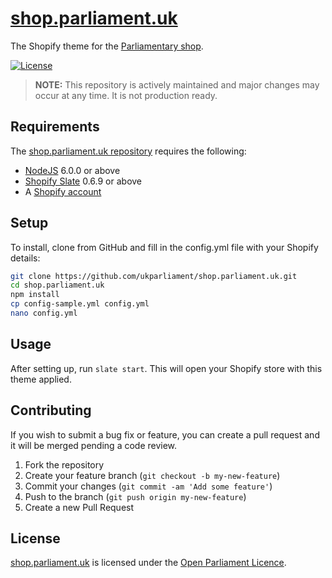 # [shop.parliament.uk](https://shop.parliament.uk/)
The Shopify theme for the [Parliamentary shop](https://shop.parliament.uk/).

[![License][shield-license]][info-license]

> **NOTE:** This repository is actively maintained and major changes may occur at any time. It is not production ready.

## Requirements
The [shop.parliament.uk repository][shop.parliament.uk] requires the following:

* [NodeJS][nodejs] 6.0.0 or above
* [Shopify Slate][slate] 0.6.9 or above
* A [Shopify account][shopify]

## Setup
To install, clone from GitHub and fill in the config.yml file with your Shopify details:

```bash
git clone https://github.com/ukparliament/shop.parliament.uk.git
cd shop.parliament.uk
npm install
cp config-sample.yml config.yml
nano config.yml
```

## Usage
After setting up, run `slate start`. This will open your Shopify store with this theme applied.

## Contributing
If you wish to submit a bug fix or feature, you can create a pull request and it will be merged pending a code review.

1. Fork the repository
1. Create your feature branch (`git checkout -b my-new-feature`)
1. Commit your changes (`git commit -am 'Add some feature'`)
1. Push to the branch (`git push origin my-new-feature`)
1. Create a new Pull Request

## License
[shop.parliament.uk][shop.parliament.uk] is licensed under the [Open Parliament Licence][info-license].

[nodejs]:                 http://nodejs.org/
[slate]:                  https://shopify.github.io/slate/
[shopify]:                https://shopify.co.uk/
[shop.parliament.uk]:     https://github.com/ukparliament/shop.parliament.uk
[pds]:                    https://www.parliament.uk/mps-lords-and-offices/offices/bicameral/parliamentary-digital-service/
[info-license]:           https://www.parliament.uk/site-information/copyright-parliament/open-parliament-licence/
[shield-license]:         https://img.shields.io/badge/license-Open%20Parliament%20Licence-blue.svg
